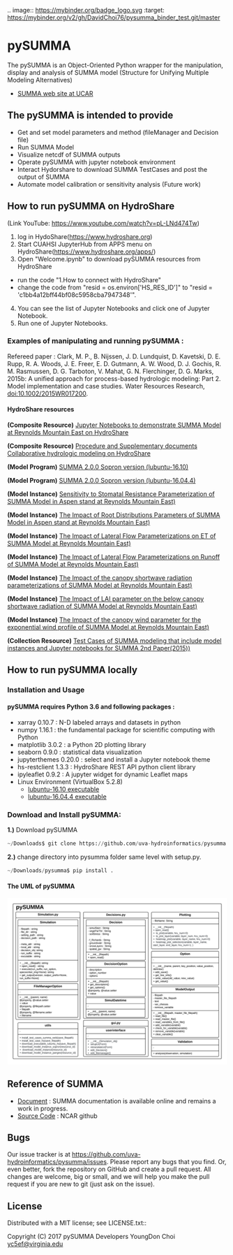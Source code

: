 .. image:: https://mybinder.org/badge_logo.svg
 :target: https://mybinder.org/v2/gh/DavidChoi76/pysumma_binder_test.git/master

# pySUMMA                                        

The pySUMMA is an Object-Oriented Python wrapper for the manipulation, display and analysis of 
SUMMA model (Structure for Unifying Multiple Modeling Alternatives)
* [SUMMA web site at UCAR ](https://www.rap.ucar.edu/projects/summa)

## The pySUMMA is intended to provide

 - Get and set model parameters and method (fileManager and Decision file) 
 - Run SUMMA Model 
 - Visualize netcdf of SUMMA outputs
 - Operate pySUMMA with jupyter notebook environment 
 - Interact Hydorshare to download SUMMA TestCases and post the output of SUMMA 
 - Automate model calibration or sensitivity analysis (Future work)

## How to run pySUMMA on HydroShare 
 (Link YouTube: https://www.youtube.com/watch?v=pL-LNd474Tw)
 1) log in HydoShare(https://www.hydroshare.org)
 2) Start CUAHSI JupyterHub from APPS menu on HydroShare(https://www.hydroshare.org/apps/)
 3) Open "Welcome.ipynb" to download pySUMMA resources from HydroShare
  - run the code "1.How to connect with HydroShare"
  - change the code from "resid = os.environ['HS_RES_ID']" to "resid = 'c1bb4a12bff44bf08c5958cba7947348'". 
 4) You can see the list of Jupyter Notebooks and click one of Jupyter Notebook.
 5) Run one of Jupyter Notebooks.

### Examples of manipulating and running pySUMMA :

Refereed paper : Clark, M. P., B. Nijssen, J. D. Lundquist, D. Kavetski, D. E. Rupp, R. A. Woods, 
J. E. Freer, E. D. Gutmann, A. W. Wood, D. J. Gochis, R. M. Rasmussen, D. G. Tarboton, V. Mahat, 
G. N. Flerchinger, D. G. Marks, 2015b: A unified approach for process-based hydrologic modeling: 
Part 2. Model implementation and case studies. Water Resources Research, 
[doi:10.1002/2015WR017200](https://agupubs.onlinelibrary.wiley.com/doi/abs/10.1002/2015WR017200).

#### HydroShare resources 
**(Composite Resource)** [Jupyter Notebooks to demonstrate SUMMA Model at Reynolds Mountain East on HydroShare](https://www.hydroshare.org/resource/c1bb4a12bff44bf08c5958cba7947348/) 

**(Composite Resource)** [Procedure and Supplementary documents Collaborative hydrologic modeling on HydroShare](https://www.hydroshare.org/resource/184eea3d3412418a886db87ffdb510b6/)

**(Model Program)** [SUMMA 2.0.0 Sopron version (lubuntu-16.10)](https://www.hydroshare.org/resource/a5dbd5b198c9468387f59f3fefc11e22/)

**(Model Program)** [SUMMA 2.0.0 Sopron version (lubuntu-16.04.4)](https://www.hydroshare.org/resource/041671fbc8a544cd8a979af6c2227f92/)

**(Model Instance)** [Sensitivity to Stomatal Resistance Parameterization of SUMMA Model in Aspen stand at Reynolds Mountain East)](https://www.hydroshare.org/resource/e1a73bc4e7c34166895ff20ae53371f5/)

**(Model Instance)** [The Impact of Root Distributions Parameters of SUMMA Model in Aspen stand at Reynolds Mountain East)](https://www.hydroshare.org/resource/eed6f3faedad4c17992bb361bd492caa/)

**(Model Instance)** [The Impact of Lateral Flow Parameterizations on ET of SUMMA Model at Reynolds Mountain East)](https://www.hydroshare.org/resource/11d471b6096d4eaa81068256d281a919/)

**(Model Instance)** [The Impact of Lateral Flow Parameterizations on Runoff of SUMMA Model at Reynolds Mountain East)](https://www.hydroshare.org/resource/5d20a87ecc5b495097e073e4d5f58d0c/)

**(Model Instance)** [The Impact of the canopy shortwave radiation parameterizations of SUMMA Model at Reynolds Mountain East)](https://www.hydroshare.org/resource/0c4fd861a9694b2f9fcdf19eb33a6b54/)

**(Model Instance)** [The Impact of LAI parameter on the below canopy shortwave radiation of SUMMA Model at Reynolds Mountain East)](https://www.hydroshare.org/resource/2bedc3b88f3547d5b9b0ade7248dfdd5/)

**(Model Instance)** [The Impact of the canopy wind parameter for the exponential wind profile of SUMMA Model at Reynolds Mountain East)](https://www.hydroshare.org/resource/4064a7b014094f50aa63730e4a3ff976/)

**(Collection Resource)** [Test Cases of SUMMA modeling that include model instances and Jupyter notebooks for SUMMA 2nd Paper(2015))](https://www.hydroshare.org/resource/1b7a9af74daa4a449190f922b5db366e/)

## How to run pySUMMA locally 
 
### Installation and Usage

#### pySUMMA requires Python 3.6 and following packages :

 - xarray 0.10.7 : N-D labeled arrays and datasets in python
 - numpy 1.16.1 : the fundamental package for scientific computing with Python
 - matplotlib 3.0.2 : a Python 2D plotting library 
 - seaborn 0.9.0 : statistical data visualization 
 - jupyterthemes 0.20.0 : select and install a Jupyter notebook theme
 - hs-restclient 1.3.3 : HydroShare REST API python client library
 - ipyleaflet 0.9.2 : A jupyter widget for dynamic Leaflet maps 
 - Linux Environment (VirtualBox 5.2.8)
   - [lubuntu-16.10 executable](https://www.hydroshare.org/resource/a5dbd5b198c9468387f59f3fefc11e22/)
   - [lubuntu-16.04.4 executable](https://www.hydroshare.org/resource/041671fbc8a544cd8a979af6c2227f92/)        

### Download and Install pySUMMA:

**1.)**  Download pySUMMA
```python
~/Downloads$ git clone https://github.com/uva-hydroinformatics/pysumma.git
```
        
**2.)**  change directory into pysumma folder same level with setup.py.
```python
~/Downloads/pysumma$ pip install .
```

#### The UML of pySUMMA
![Image of UML](UML.png)

## Reference of SUMMA

 - [Document](http://summa.readthedocs.io/en/latest/) : SUMMA documentation is available online and remains a work in progress.
 - [Source Code](https://github.com/NCAR/summa) : NCAR github
 
## Bugs
  Our issue tracker is at https://github.com/uva-hydroinformatics/pysumma/issues.
  Please report any bugs that you find.  Or, even better, fork the repository on
  GitHub and create a pull request.  All changes are welcome, big or small, and we
  will help you make the pull request if you are new to git
  (just ask on the issue).

## License
  Distributed with a MIT license; see LICENSE.txt::

  Copyright (C) 2017 pySUMMA Developers
  YoungDon Choi <yc5ef@virginia.edu>
